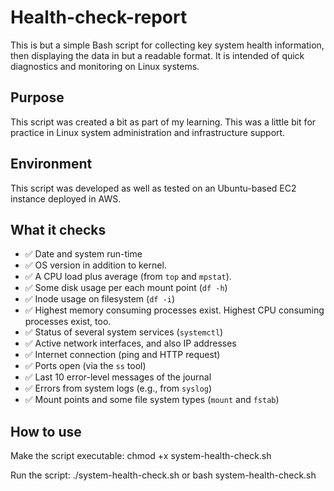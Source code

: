 # Health-check-report

This is but a simple Bash script for collecting key system health information, then displaying the data in but a readable format. It is intended of quick diagnostics and monitoring on Linux systems.
## Purpose
This script was created a bit as part of my learning. This was a little bit for practice in Linux system administration and infrastructure support.
## Environment
This script was developed as well as tested on an Ubuntu-based EC2 instance deployed in AWS.
## What it checks
- ✅ Date and system run-time
- ✅ OS version in addition to kernel.
- ✅ A CPU load plus average (from `top` and `mpstat`).
- ✅ Some disk usage per each mount point (`df -h`)
- ✅ Inode usage on filesystem (`df -i`)
- ✅ Highest memory consuming processes exist. Highest CPU consuming processes exist, too.
- ✅ Status of several system services (`systemctl`)
- ✅ Active network interfaces, and also IP addresses
- ✅ Internet connection (ping and HTTP request)
- ✅ Ports open (via the `ss` tool)
- ✅ Last 10 error-level messages of the journal
- ✅ Errors from system logs (e.g., from `syslog`)
- ✅ Mount points and some file system types (`mount` and `fstab`)
## How to use
Make the script executable: chmod +x system-health-check.sh 

Run the script: ./system-health-check.sh or bash system-health-check.sh

  

